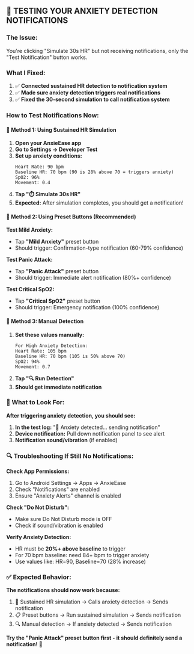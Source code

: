 ## 🧪 **TESTING YOUR ANXIETY DETECTION NOTIFICATIONS**

### **The Issue:**

You're clicking "Simulate 30s HR" but not receiving notifications, only the "Test Notification" button works.

### **What I Fixed:**

1. ✅ **Connected sustained HR detection to notification system**
2. ✅ **Made sure anxiety detection triggers real notifications**
3. ✅ **Fixed the 30-second simulation to call notification system**

### **How to Test Notifications Now:**

#### **🎯 Method 1: Using Sustained HR Simulation**

1. **Open your AnxieEase app**
2. **Go to Settings → Developer Test**
3. **Set up anxiety conditions:**
   ```
   Heart Rate: 90 bpm
   Baseline HR: 70 bpm (90 is 28% above 70 = triggers anxiety)
   SpO2: 96%
   Movement: 0.4
   ```
4. **Tap "⏱️ Simulate 30s HR"**
5. **Expected:** After simulation completes, you should get a notification!

#### **🎯 Method 2: Using Preset Buttons (Recommended)**

**Test Mild Anxiety:**

- Tap **"Mild Anxiety"** preset button
- Should trigger: Confirmation-type notification (60-79% confidence)

**Test Panic Attack:**

- Tap **"Panic Attack"** preset button
- Should trigger: Immediate alert notification (80%+ confidence)

**Test Critical SpO2:**

- Tap **"Critical SpO2"** preset button
- Should trigger: Emergency notification (100% confidence)

#### **🎯 Method 3: Manual Detection**

1. **Set these values manually:**
   ```
   For High Anxiety Detection:
   Heart Rate: 105 bpm
   Baseline HR: 70 bpm (105 is 50% above 70)
   SpO2: 94%
   Movement: 0.7
   ```
2. **Tap "🔍 Run Detection"**
3. **Should get immediate notification**

### **📱 What to Look For:**

**After triggering anxiety detection, you should see:**

1. **In the test log:** "🔔 Anxiety detected... sending notification"
2. **Device notification:** Pull down notification panel to see alert
3. **Notification sound/vibration** (if enabled)

### **🔍 Troubleshooting If Still No Notifications:**

**Check App Permissions:**

1. Go to Android Settings → Apps → AnxieEase
2. Check "Notifications" are enabled
3. Ensure "Anxiety Alerts" channel is enabled

**Check "Do Not Disturb":**

- Make sure Do Not Disturb mode is OFF
- Check if sound/vibration is enabled

**Verify Anxiety Detection:**

- HR must be **20%+ above baseline** to trigger
- For 70 bpm baseline: need 84+ bpm to trigger anxiety
- Use values like: HR=90, Baseline=70 (28% increase)

### **✅ Expected Behavior:**

**The notifications should now work because:**

1. 🔄 Sustained HR simulation → Calls anxiety detection → Sends notification
2. 📋 Preset buttons → Run sustained simulation → Sends notification
3. 🔍 Manual detection → If anxiety detected → Sends notification

**Try the "Panic Attack" preset button first - it should definitely send a notification!** 🚨
